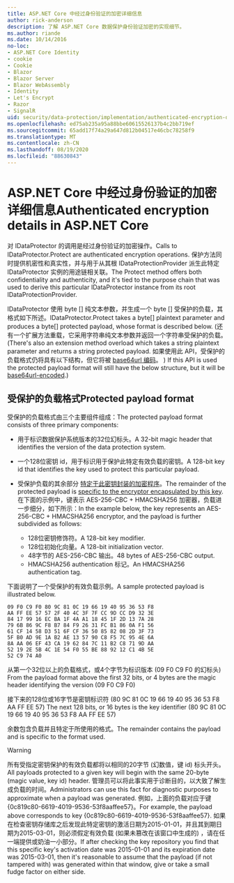 ```yaml
---
title: ASP.NET Core 中经过身份验证的加密详细信息
author: rick-anderson
description: 了解 ASP.NET Core 数据保护身份验证加密的实现细节。
ms.author: riande
ms.date: 10/14/2016
no-loc:
- ASP.NET Core Identity
- cookie
- Cookie
- Blazor
- Blazor Server
- Blazor WebAssembly
- Identity
- Let's Encrypt
- Razor
- SignalR
uid: security/data-protection/implementation/authenticated-encryption-details
ms.openlocfilehash: ed75ab235a95a88bbe60615526137b4c2bb719ef
ms.sourcegitcommit: 65add17f74a29a647d812b04517e46cbc78258f9
ms.translationtype: MT
ms.contentlocale: zh-CN
ms.lasthandoff: 08/19/2020
ms.locfileid: "88630843"
---
```

# <a name="authenticated-encryption-details-in-aspnet-core"></a><span data-ttu-id="87716-103">ASP.NET Core 中经过身份验证的加密详细信息</span><span class="sxs-lookup"><span data-stu-id="87716-103">Authenticated encryption details in ASP.NET Core</span></span>

<a name="data-protection-implementation-authenticated-encryption-details"></a>

<span data-ttu-id="87716-104">对 IDataProtector 的调用是经过身份验证的加密操作。</span><span class="sxs-lookup"><span data-stu-id="87716-104">Calls to IDataProtector.Protect are authenticated encryption operations.</span></span> <span data-ttu-id="87716-105">保护方法同时提供机密性和真实性，并与用于从其根 IDataProtectionProvider 派生此特定 IDataProtector 实例的用途链相关联。</span><span class="sxs-lookup"><span data-stu-id="87716-105">The Protect method offers both confidentiality and authenticity, and it's tied to the purpose chain that was used to derive this particular IDataProtector instance from its root IDataProtectionProvider.</span></span>

<span data-ttu-id="87716-106">IDataProtector 使用 byte [] 纯文本参数，并生成一个 byte [] 受保护的负载，其格式如下所述。</span><span class="sxs-lookup"><span data-stu-id="87716-106">IDataProtector.Protect takes a byte[] plaintext parameter and produces a byte[] protected payload, whose format is described below.</span></span> <span data-ttu-id="87716-107"> (还有一个扩展方法重载，它采用字符串纯文本参数并返回一个字符串受保护的负载。</span><span class="sxs-lookup"><span data-stu-id="87716-107">(There's also an extension method overload which takes a string plaintext parameter and returns a string protected payload.</span></span> <span data-ttu-id="87716-108">如果使用此 API，受保护的负载格式仍将具有以下结构，但它将被 [base64url 编码](https://tools.ietf.org/html/rfc4648#section-5)。 ) </span><span class="sxs-lookup"><span data-stu-id="87716-108">If this API is used the protected payload format will still have the below structure, but it will be [base64url-encoded](https://tools.ietf.org/html/rfc4648#section-5).)</span></span>

## <a name="protected-payload-format"></a><span data-ttu-id="87716-109">受保护的负载格式</span><span class="sxs-lookup"><span data-stu-id="87716-109">Protected payload format</span></span>

<span data-ttu-id="87716-110">受保护的负载格式由三个主要组件组成：</span><span class="sxs-lookup"><span data-stu-id="87716-110">The protected payload format consists of three primary components:</span></span>

* <span data-ttu-id="87716-111">用于标识数据保护系统版本的32位幻标头。</span><span class="sxs-lookup"><span data-stu-id="87716-111">A 32-bit magic header that identifies the version of the data protection system.</span></span>

* <span data-ttu-id="87716-112">一个128位密钥 id，用于标识用于保护此特定有效负载的密钥。</span><span class="sxs-lookup"><span data-stu-id="87716-112">A 128-bit key id that identifies the key used to protect this particular payload.</span></span>

* <span data-ttu-id="87716-113">受保护负载的其余部分 [特定于此密钥封装的加密程序](xref:security/data-protection/implementation/subkeyderivation#data-protection-implementation-subkey-derivation)。</span><span class="sxs-lookup"><span data-stu-id="87716-113">The remainder of the protected payload is [specific to the encryptor encapsulated by this key](xref:security/data-protection/implementation/subkeyderivation#data-protection-implementation-subkey-derivation).</span></span> <span data-ttu-id="87716-114">在下面的示例中，键表示 AES-256-CBC + HMACSHA256 加密器，负载进一步细分，如下所示：</span><span class="sxs-lookup"><span data-stu-id="87716-114">In the example below, the key represents an AES-256-CBC + HMACSHA256 encryptor, and the payload is further subdivided as follows:</span></span>
  * <span data-ttu-id="87716-115">128位密钥修饰符。</span><span class="sxs-lookup"><span data-stu-id="87716-115">A 128-bit key modifier.</span></span>
  * <span data-ttu-id="87716-116">128位初始化向量。</span><span class="sxs-lookup"><span data-stu-id="87716-116">A 128-bit initialization vector.</span></span>
  * <span data-ttu-id="87716-117">48字节的 AES-256-CBC 输出。</span><span class="sxs-lookup"><span data-stu-id="87716-117">48 bytes of AES-256-CBC output.</span></span>
  * <span data-ttu-id="87716-118">HMACSHA256 authentication 标记。</span><span class="sxs-lookup"><span data-stu-id="87716-118">An HMACSHA256 authentication tag.</span></span>

<span data-ttu-id="87716-119">下面说明了一个受保护的有效负载示例。</span><span class="sxs-lookup"><span data-stu-id="87716-119">A sample protected payload is illustrated below.</span></span>

```
09 F0 C9 F0 80 9C 81 0C 19 66 19 40 95 36 53 F8
AA FF EE 57 57 2F 40 4C 3F 7F CC 9D CC D9 32 3E
84 17 99 16 EC BA 1F 4A A1 18 45 1F 2D 13 7A 28
79 6B 86 9C F8 B7 84 F9 26 31 FC B1 86 0A F1 56
61 CF 14 58 D3 51 6F CF 36 50 85 82 08 2D 3F 73
5F B0 AD 9E 1A B2 AE 13 57 90 C8 F5 7C 95 4E 6A
8A AA 06 EF 43 CA 19 62 84 7C 11 B2 C8 71 9D AA
52 19 2E 5B 4C 1E 54 F0 55 BE 88 92 12 C1 4B 5E
52 C9 74 A0
```

<span data-ttu-id="87716-120">从第一个32位以上的负载格式，或4个字节为标识版本 (09 F0 C9 F0 的幻标头) </span><span class="sxs-lookup"><span data-stu-id="87716-120">From the payload format above the first 32 bits, or 4 bytes are the magic header identifying the version (09 F0 C9 F0)</span></span>

<span data-ttu-id="87716-121">接下来的128位或16字节是密钥标识符 (80 9C 81 0C 19 66 19 40 95 36 53 F8 AA FF EE 57) </span><span class="sxs-lookup"><span data-stu-id="87716-121">The next 128 bits, or 16 bytes is the key identifier (80 9C 81 0C 19 66 19 40 95 36 53 F8 AA FF EE 57)</span></span>

<span data-ttu-id="87716-122">余数包含负载并且特定于所使用的格式。</span><span class="sxs-lookup"><span data-stu-id="87716-122">The remainder contains the payload and is specific to the format used.</span></span>

> [!WARNING]
> <span data-ttu-id="87716-123">所有受指定密钥保护的有效负载都将以相同的20字节 (幻数值，键 id) 标头开头。</span><span class="sxs-lookup"><span data-stu-id="87716-123">All payloads protected to a given key will begin with the same 20-byte (magic value, key id) header.</span></span> <span data-ttu-id="87716-124">管理员可以将此事实用于诊断目的，以大致了解生成负载的时间。</span><span class="sxs-lookup"><span data-stu-id="87716-124">Administrators can use this fact for diagnostic purposes to approximate when a payload was generated.</span></span> <span data-ttu-id="87716-125">例如，上面的负载对应于键 {0c819c80-6619-4019-9536-53f8aaffee57}。</span><span class="sxs-lookup"><span data-stu-id="87716-125">For example, the payload above corresponds to key {0c819c80-6619-4019-9536-53f8aaffee57}.</span></span> <span data-ttu-id="87716-126">如果在检查密钥存储库之后发现此特定密钥的激活日期为2015-01-01，并且其到期日期为2015-03-01，则必须假定有效负载 (如果未篡改在该窗口中生成的) ，请在任一端提供或奶油一小部分。</span><span class="sxs-lookup"><span data-stu-id="87716-126">If after checking the key repository you find that this specific key's activation date was 2015-01-01 and its expiration date was 2015-03-01, then it's reasonable to assume that the payload (if not tampered with) was generated within that window, give or take a small fudge factor on either side.</span></span>
